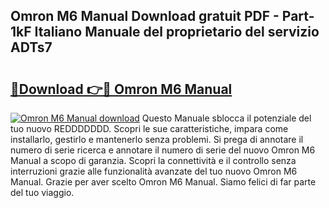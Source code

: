 ## Omron M6 Manual Download gratuit PDF - Part-1kF Italiano Manuale del proprietario del servizio ADTs7

# <h2><a href="http://dfesc8p.blite.top/?on=Omron+M6+Manual">🔗Download 👉🔴 Omron M6 Manual</a></h2>

[![Omron M6 Manual download](https://i.imgur.com/lujVjoI.png)](http://dfesc8p.blite.top/?on=Omron+M6+Manual)
Questo Manuale sblocca il potenziale del tuo nuovo REDDDDDDD. Scopri le sue caratteristiche, impara come installarlo, gestirlo e mantenerlo senza problemi. Si prega di annotare il numero di serie ricerca e annotare il numero di serie del nuovo Omron M6 Manual a scopo di garanzia. Scopri la connettività e il controllo senza interruzioni grazie alle funzionalità avanzate del tuo nuovo Omron M6 Manual. Grazie per aver scelto Omron M6 Manual. Siamo felici di far parte del tuo viaggio.

